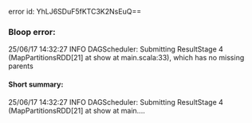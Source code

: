 error id: YhLJ6SDuF5fKTC3K2NsEuQ==
### Bloop error:

25/06/17 14:32:27 INFO DAGScheduler: Submitting ResultStage 4 (MapPartitionsRDD[21] at show at main.scala:33), which has no missing parents
#### Short summary: 

25/06/17 14:32:27 INFO DAGScheduler: Submitting ResultStage 4 (MapPartitionsRDD[21] at show at main....